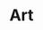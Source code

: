 ---
title: "Art"
layout: "gallery"
featured_album:
  id: "all"
  title: "All artworks"
  imagekit_folder: "art"
  cover_image: "IMG_20230514_0001.jpg"
albums:
  - id: "graphite"
    title: "Graphite"
    imagekit_folder: "art"
    imagekit_tags: "graphite"
    cover_image: "149114706_4418490201511349_3497314201455046378_n.jpg"
---